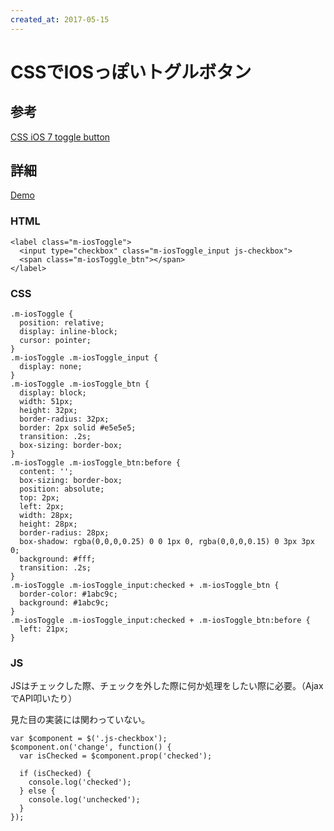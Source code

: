 ```yaml
---
created_at: 2017-05-15
---
```


# CSSでIOSっぽいトグルボタン

## 参考

[CSS iOS 7 toggle button](https://codepen.io/o_ti/pen/bkEco/)

## 詳細

[Demo](./examples/example01.html)

### HTML

```
<label class="m-iosToggle">
  <input type="checkbox" class="m-iosToggle_input js-checkbox">
  <span class="m-iosToggle_btn"></span>
</label>
```

### CSS

```
.m-iosToggle {
  position: relative;
  display: inline-block;
  cursor: pointer;
}
.m-iosToggle .m-iosToggle_input {
  display: none;
}
.m-iosToggle .m-iosToggle_btn {
  display: block;
  width: 51px;
  height: 32px;
  border-radius: 32px;
  border: 2px solid #e5e5e5;
  transition: .2s;
  box-sizing: border-box;
}
.m-iosToggle .m-iosToggle_btn:before {
  content: '';
  box-sizing: border-box;
  position: absolute;
  top: 2px;
  left: 2px;
  width: 28px;
  height: 28px;
  border-radius: 28px;
  box-shadow: rgba(0,0,0,0.25) 0 0 1px 0, rgba(0,0,0,0.15) 0 3px 3px 0;
  background: #fff;
  transition: .2s;
}
.m-iosToggle .m-iosToggle_input:checked + .m-iosToggle_btn {
  border-color: #1abc9c;
  background: #1abc9c;
}
.m-iosToggle .m-iosToggle_input:checked + .m-iosToggle_btn:before {
  left: 21px;
}
```

### JS

JSはチェックした際、チェックを外した際に何か処理をしたい際に必要。（AjaxでAPI叩いたり）

見た目の実装には関わっていない。

```
var $component = $('.js-checkbox');
$component.on('change', function() {
  var isChecked = $component.prop('checked');

  if (isChecked) {
    console.log('checked');
  } else {
    console.log('unchecked');
  }
});
```
